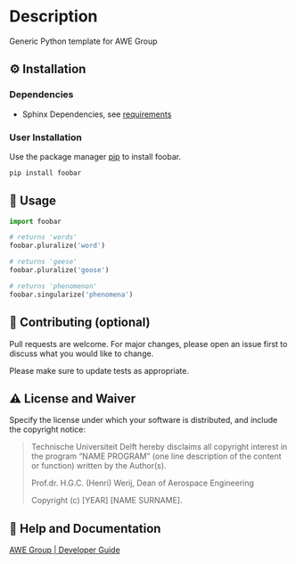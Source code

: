 # Description
Generic Python template for AWE Group

## :gear: Installation

### Dependencies

- Sphinx Dependencies, see [requirements](requirements.txt)

### User Installation
Use the package manager [pip](https://pip.pypa.io/en/stable/) to install foobar.

```bash
pip install foobar
```

## :eyes: Usage

```python
import foobar

# returns 'words'
foobar.pluralize('word')

# returns 'geese'
foobar.pluralize('goose')

# returns 'phenomenon'
foobar.singularize('phenomena')
```
## :wave: Contributing (optional)

Pull requests are welcome. For major changes, please open an issue first
to discuss what you would like to change.

Please make sure to update tests as appropriate.

## :warning: License and Waiver

Specify the license under which your software is distributed, and include the copyright notice:

> Technische Universiteit Delft hereby disclaims all copyright interest in the program “NAME PROGRAM” (one line description of the content or function) written by the Author(s).
> 
> Prof.dr. H.G.C. (Henri) Werij, Dean of Aerospace Engineering
> 
> Copyright (c) [YEAR] [NAME SURNAME].

## :gem: Help and Documentation
[AWE Group | Developer Guide](https://awegroup.github.io/developer-guide/)


